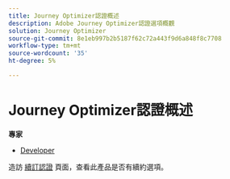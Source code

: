 ```yaml
---
title: Journey Optimizer認證概述
description: Adobe Journey Optimizer認證選項概觀
solution: Journey Optimizer
source-git-commit: 8e1eb997b2b5187f62c72a443f9d6a848f8c7708
workflow-type: tm+mt
source-wordcount: '35'
ht-degree: 5%

---
```


# Journey Optimizer認證概述

**專家**

* [Developer](/help/certifications/ajo/ajo-e-developer.md) <!--AD0-E603-->

造訪 [續訂認證](/help/certifications/renew.md) 頁面，查看此產品是否有續約選項。
